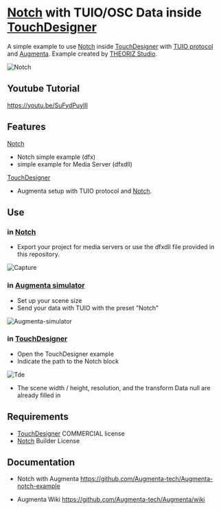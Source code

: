 # [Notch](https://www.notch.one/) with TUIO/OSC Data inside [TouchDesigner](https://derivative.ca/download)

A simple example to use [Notch](https://www.notch.one/) inside [TouchDesigner](https://derivative.ca/download) with [TUIO protocol](https://www.tuio.org/?developer) and [Augmenta](https://www.augmenta.tech). Example created by [THEORIZ Studio](https://www.theoriz.com/fr/bienvenue/).

![Notch](https://user-images.githubusercontent.com/64955193/138240148-88059a8d-7a11-4e27-8644-0a5f42511c0c.PNG)

## Youtube Tutorial

https://youtu.be/SuFydPuyIlI


## Features

[Notch](https://www.notch.one/)
- Notch simple example (dfx)
- simple example for Media Server (dfxdll)

[TouchDesigner](https://derivative.ca/download)
- Augmenta setup with TUIO protocol and [Notch](https://www.notch.one/).

## Use


### in [Notch](https://www.notch.one/)

- Export your project for media servers or use the dfxdll file provided in this repository.

![Capture](https://user-images.githubusercontent.com/64955193/138241337-0228d2dc-1a87-4b60-a9a9-23b6dff61613.PNG)


### in [Augmenta simulator](https://www.augmenta.tech/downloads)

- Set up your scene size
- Send your data with TUIO with the preset "Notch"

![Augmenta-simulator](https://user-images.githubusercontent.com/5172593/226405598-7609c3ca-8580-4a41-8b8c-7cefcb939291.png)



### in [TouchDesigner](https://derivative.ca/download)
- Open the TouchDesigner example
- Indicate the path to the Notch block


![Tde](https://user-images.githubusercontent.com/64955193/138238630-9cc8272e-9357-4c3a-8df5-b3f10c87768f.PNG)
 - The scene width / height, resolution, and the transform Data null are already filled in

## Requirements
- [TouchDesigner](https://derivative.ca/download) COMMERCIAL license
- [Notch](https://www.notch.one/) Builder License


## Documentation
- Notch with Augmenta
https://github.com/Augmenta-tech/Augmenta-notch-example

- Augmenta Wiki
https://github.com/Augmenta-tech/Augmenta/wiki




